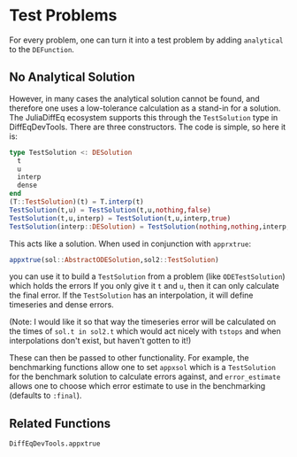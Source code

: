 # Test Problems

For every problem, one can turn it into a test problem by adding `analytical`
to the `DEFunction`.

## No Analytical Solution

However, in many cases the analytical solution cannot be found, and therefore
one uses a low-tolerance calculation as a stand-in for a solution. The JuliaDiffEq
ecosystem supports this through the `TestSolution` type in DiffEqDevTools. There
are three constructors. The code is simple, so here it is:

```julia
type TestSolution <: DESolution
  t
  u
  interp
  dense
end
(T::TestSolution)(t) = T.interp(t)
TestSolution(t,u) = TestSolution(t,u,nothing,false)
TestSolution(t,u,interp) = TestSolution(t,u,interp,true)
TestSolution(interp::DESolution) = TestSolution(nothing,nothing,interp,true)
```

This acts like a solution. When used in conjunction with `apprxtrue`:

```julia
appxtrue(sol::AbstractODESolution,sol2::TestSolution)
```

you can use it to build a `TestSolution` from a problem (like `ODETestSolution`)
which holds the errors  If you only give it `t` and `u`, then it can only calculate
the final error. If the `TestSolution` has an interpolation, it will define
timeseries and dense errors.

(Note: I would like it so that way the timeseries
error will be calculated on the times of `sol.t in sol2.t` which would act nicely
with `tstops` and when interpolations don't exist, but haven't gotten to it!)

These can then be passed to other functionality. For example, the benchmarking
functions allow one to set `appxsol` which is a `TestSolution` for the benchmark
solution to calculate errors against, and `error_estimate` allows one to choose
which error estimate to use in the benchmarking (defaults to `:final`).

## Related Functions

```@docs
DiffEqDevTools.appxtrue
```
